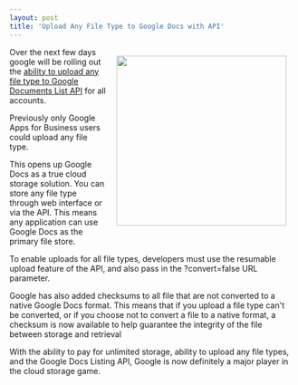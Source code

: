 ```yaml
---
layout: post
title: 'Upload Any File Type to Google Docs with API'
---
```

<img style="padding: 15px;" src="http://kinlane-productions.s3.amazonaws.com/google/google-docs-upload-any-file-type.png" alt="" width="300" align="right" />Over the next few days google will be rolling out the <a title="ability to upload any file type to Google Documents List API" href="http://googleappsdeveloper.blogspot.com/2011/05/upload-all-file-types-to-any-google.html">ability to upload any file type to Google Documents List API</a> for all accounts.<p></p>
Previously only Google Apps for Business users could upload any file type.<p></p>
This opens up Google Docs as a true cloud storage solution. You can store any file type through web interface or via the API. This means any application can use Google Docs as the primary file store.<p></p>
To enable uploads for all file types, developers must use the resumable upload feature of the API, and also pass in the ?convert=false URL parameter.<p></p>
Google has also added checksums to all file that are not converted to a native Google Docs format. This means that if you upload a file type can't be converted, or if you choose not to convert a file to a native format, a checksum is now available to help guarantee the integrity of the file between storage and retrieval<p></p>
With the ability to pay for unlimited storage, ability to upload any file types, and the Google Docs Listing API, Google is now definitely a major player in the cloud storage game.